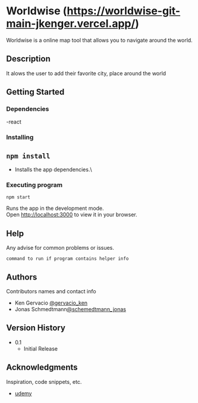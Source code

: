 # Worldwise (https://worldwise-git-main-jkenger.vercel.app/)

Worldwise is a online map tool that allows you to navigate around the world.

## Description

It alows the user to add their favorite city, place around the world

## Getting Started

### Dependencies

-react

### Installing

## `npm install`

- Installs the app dependencies.\

### Executing program

```
npm start
```

Runs the app in the development mode.\
Open [http://localhost:3000](http://localhost:3000) to view it in your browser.

## Help

Any advise for common problems or issues.

```
command to run if program contains helper info
```

## Authors

Contributors names and contact info

- Ken Gervacio [@gervacio_ken](https://twitter.com/gervacio_ken)
- Jonas Schmedtmann[@schemedtmann_jonas](https://www.udemy.com/user/jonasschmedtmann/)

## Version History

- 0.1
  - Initial Release

## Acknowledgments

Inspiration, code snippets, etc.

- [udemy](https://www.udemy.com/course/the-ultimate-react-course/)
